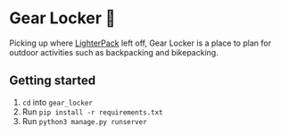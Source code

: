 # Gear Locker :school_satchel:

Picking up where [LighterPack](https://github.com/galenmaly/lighterpack) left off, Gear Locker is a place to plan for outdoor activities such as backpacking and bikepacking.

## Getting started

  1. `cd` into `gear_locker`
  2. Run `pip install -r requirements.txt`
  3. Run `python3 manage.py runserver`

